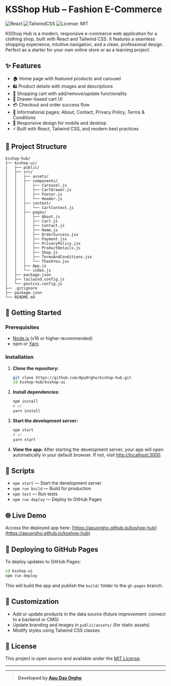 # KSShop Hub – Fashion E-Commerce

![React](https://img.shields.io/badge/React-18.x-61dafb?logo=react)
![TailwindCSS](https://img.shields.io/badge/TailwindCSS-3.x-38bdf8?logo=tailwindcss)
![License: MIT](https://img.shields.io/badge/License-MIT-green.svg)

KSShop Hub is a modern, responsive e-commerce web application for a clothing shop, built with React and Tailwind CSS. It features a seamless shopping experience, intuitive navigation, and a clean, professional design. Perfect as a starter for your own online store or as a learning project.

## ✨ Features

- 🏠 Home page with featured products and carousel
- 🛍️ Product details with images and descriptions
- 🛒 Shopping cart with add/remove/update functionality
- 🧾 Drawer-based cart UI
- 💳 Checkout and order success flow
- 📄 Informational pages: About, Contact, Privacy Policy, Terms & Conditions
- 📱 Responsive design for mobile and desktop
- ⚡ Built with React, Tailwind CSS, and modern best practices

## 📁 Project Structure

```
ksshop-hub/
├── ksshop-ui/
│   ├── public/
│   ├── src/
│   │   ├── assets/
│   │   ├── components/
│   │   │   ├── Carousel.js
│   │   │   ├── CartDrawer.js
│   │   │   ├── Footer.js
│   │   │   └── Header.js
│   │   ├── context/
│   │   │   └── CartContext.js
│   │   ├── pages/
│   │   │   ├── About.js
│   │   │   ├── Cart.js
│   │   │   ├── Contact.js
│   │   │   ├── Home.js
│   │   │   ├── OrderSuccess.jsx
│   │   │   ├── Payment.jsx
│   │   │   ├── PrivacyPolicy.jsx
│   │   │   ├── ProductDetails.js
│   │   │   ├── Shop.js
│   │   │   ├── TermsAndConditions.jsx
│   │   │   └── ThankYou.jsx
│   │   ├── App.js
│   │   └── index.js
│   ├── package.json
│   ├── tailwind.config.js
│   └── postcss.config.js
├── .gitignore
├── package.json
└── README.md
```

## 🚀 Getting Started

### Prerequisites

- [Node.js](https://nodejs.org/) (v16 or higher recommended)
- npm or [Yarn](https://yarnpkg.com/)

### Installation

1. **Clone the repository:**
   ```sh
   git clone https://github.com/ApuOrgho/ksshop-hub.git
   cd ksshop-hub/ksshop-ui
   ```
2. **Install dependencies:**
   ```sh
   npm install
   # or
   yarn install
   ```
3. **Start the development server:**

   ```sh
   npm start
   # or
   yarn start
   ```

4. **View the app:**
   After starting the development server, your app will open automatically in your default browser. If not, visit [http://localhost:3000](http://localhost:3000).

## 📜 Scripts

- `npm start` — Start the development server
- `npm run build` — Build for production
- `npm test` — Run tests
- `npm run deploy` — Deploy to GitHub Pages

## 🌐 Live Demo

Access the deployed app here: [https://apuorgho.github.io/ksshop-hub](https://apuorgho.github.io/ksshop-hub)

## 🚀 Deploying to GitHub Pages

To deploy updates to GitHub Pages:

```sh
cd ksshop-ui
npm run deploy
```

This will build the app and publish the `build/` folder to the `gh-pages` branch.

## 🎨 Customization

- Add or update products in the data source (future improvement: connect to a backend or CMS)
- Update branding and images in `public/assets/` (for static assets)
- Modify styles using Tailwind CSS classes

## 📝 License

This project is open source and available under the [MIT License](LICENSE).

---

---

> **Developed by [Apu Das Orgho](https://github.com/ApuOrgho)**
